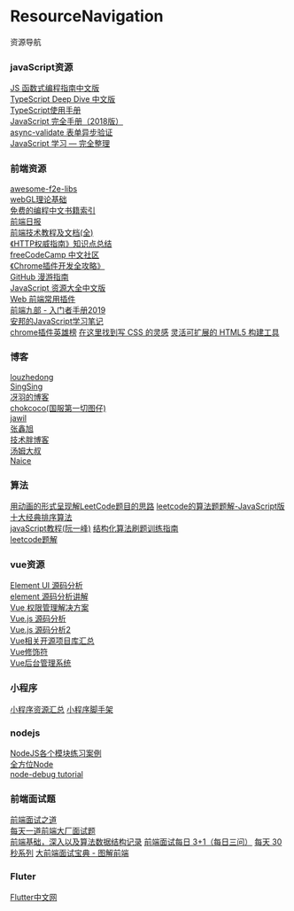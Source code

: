 # ResourceNavigation
资源导航
### javaScript资源
[JS 函数式编程指南中文版](https://github.com/llh911001/mostly-adequate-guide-chinese)<br/>
[TypeScript Deep Dive 中文版](https://github.com/jkchao/typescript-book-chinese)<br/>
[TypeScript使用手册](https://github.com/zhongsp/TypeScript)<br/>
[JavaScript 完全手册（2018版）](https://juejin.im/entry/5c0f1790e51d45780317b7ad#comment)<br/>
[async-validate 表单异步验证](https://github.com/tmpfs/async-validate)<br/>
[JavaScript 学习 — 完全整理](https://github.com/csxiaoyaojianxian/JavaScriptStudy)


### 前端资源
[awesome-f2e-libs](https://github.com/sorrycc/awesome-f2e-libs)<br/>
[webGL理论基础](https://webglfundamentals.org/webgl/lessons/zh_cn/)<br/>
[免费的编程中文书籍索引](https://github.com/justjavac/free-programming-books-zh_CN)<br/>
[前端日报](https://github.com/wubaiqing/zaobao)<br/>
[前端技术教程及文档(全)](https://github.com/cucygh/fe-material)<br/>
[《HTTP权威指南》知识点总结](https://github.com/woai30231/http)<br/>
[freeCodeCamp 中文社区](https://www.freecodecamp.one/)<br/>
[《Chrome插件开发全攻略》](https://github.com/sxei/chrome-plugin-demo)<br/>
[GitHub 漫游指南](https://github.com/phodal/github)<br/>
[JavaScript 资源大全中文版](https://github.com/jawil/awesome-javascript-cn)<br/>
[Web 前端常用插件](https://github.com/iamjoel/front-end-plugins)<br/>
[前端九部 - 入门者手册2019](https://github.com/iamjoel/front-end-plugins)<br/>
[安邦的JavaScript学习笔记](https://github.com/anbang/javascript-notes)<br/>
[chrome插件英雄榜](https://github.com/zhaoolee/ChromeAppHeroes)
[在这里找到写 CSS 的灵感](https://github.com/chokcoco/CSS-Inspiration)
[灵活可扩展的 HTML5 构建工具](https://github.com/o2team/elf)

### 博客
[louzhedong](https://github.com/louzhedong/blog)<br/>
[SingSing](https://singsing.io/blog/)<br/>
[冴羽的博客](https://github.com/mqyqingfeng/Blog)<br/>
[chokcoco(国服第一切图仔)](http://www.cnblogs.com/coco1s/category/833837.html)<br/>
[jawil](https://github.com/jawil/blog)<br/>
[张鑫旭](https://www.zhangxinxu.com/)<br/>
[技术胖博客](http://jspang.com/archives/)<br/>
[汤姆大叔](http://www.cnblogs.com/TomXu/archive/2011/12/15/2288411.html)<br/>
[Naice](https://blog.naice.me/article)<br/>

### 算法
[用动画的形式呈现解LeetCode题目的思路](https://github.com/MisterBooo/LeetCodeAnimation)
[leetcode的算法题题解-JavaScript版](https://github.com/laizimo/leetcode-answer)<br/>
[十大经典排序算法](https://github.com/hustcc/JS-Sorting-Algorithm)<br/>
[javaScript教程(阮一峰)](https://github.com/wangdoc/javascript-tutorial)
[结构化算法刷题训练指南](https://github.com/apachecn/Interview)<br/>
[leetcode题解](https://github.com/azl397985856/leetcode)

### vue资源
[Element UI 源码分析](https://github.com/idev365-team/idev365_learn_element_ui_source_code)<br/>
[element 源码分析讲解](https://github.com/athena0304/element-analysis)<br/>
[Vue 权限管理解决方案](https://github.com/OneWayTech/Vue-Auth-Solution)<br/>
[Vue.js 源码分析](https://github.com/ustbhuangyi/vue-analysis)<br/>
[Vue.js 源码分析2](https://github.com/answershuto/learnVue)<br/>
[Vue相关开源项目库汇总](https://github.com/opendigg/awesome-github-vue)<br/>
[Vue修饰符](https://segmentfault.com/a/1190000016786254)<br/>
[Vue后台管理系统](https://github.com/PanJiaChen/vue-element-admin)

### 小程序
[小程序资源汇总](https://github.com/justjavac/awesome-wechat-weapp)
[小程序脚手架](https://github.com/pandolajs/pandora-boilerplate-wechat)

### nodejs
[NodeJS各个模块练习案例](https://github.com/ningxiao/NodeJS)<br/>
[全方位Node](https://www.bilibili.com/video/av38914382/?p=96)<br/>
[node-debug tutorial](https://github.com/i5ting/node-debug-tutorial)

### 前端面试题
[前端面试之道](https://yuchengkai.cn/docs/frontend/)<br/>
[每天一道前端大厂面试题](https://github.com/Advanced-Frontend/Daily-Interview-Question)<br/>
[前端基础，深入以及算法数据结构记录](https://github.com/louzhedong/blog)
[前端面试每日 3+1（每日三问）](https://github.com/haizlin/fe-interview)
[每天 30 秒系列](https://github.com/b3log/30-seconds-zh_CN)
[大前端面试宝典 - 图解前端](https://github.com/azl397985856/fe-interview)

### Fluter
[Flutter中文网](https://book.flutterchina.club/)<br/>